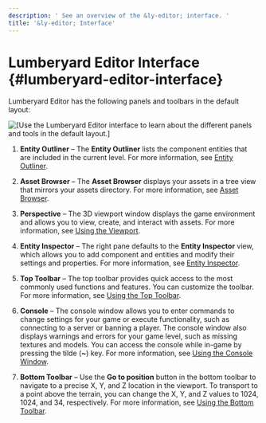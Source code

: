 ```yaml
---
description: ' See an overview of the &ly-editor; interface. '
title: '&ly-editor; Interface'
---
```

# Lumberyard Editor Interface {#lumberyard-editor-interface}

Lumberyard Editor has the following panels and toolbars in the default layout:

![\[Use the Lumberyard Editor interface to learn about the different panels and tools in the default layout.\]](/images/userguide/lumberyard-editor-overall.png)

1. **Entity Outliner** – The **Entity Outliner** lists the component entities that are included in the current level\. For more information, see [Entity Outliner](/docs/userguide/components/entity-outliner.md)\.

1. **Asset Browser** – The **Asset Browser** displays your assets in a tree view that mirrors your assets directory\. For more information, see [Asset Browser](/docs/userguide/asset-browser-intro.md)\.

1. **Perspective** – The 3D viewport window displays the game environment and allows you to view, create, and interact with assets\. For more information, see [Using the Viewport](/docs/userguide/editor/viewport.md)\.

1. **Entity Inspector** – The right pane defaults to the **Entity Inspector** view, which allows you to add component and entities and modify their settings and properties\. For more information, see [Entity Inspector](/docs/userguide/components/entity-inspector.md)\.

1. **Top Toolbar** – The top toolbar provides quick access to the most commonly used functions and features\. You can customize the toolbar\. For more information, see [Using the Top Toolbar](/docs/userguide/editor/toolbars.md)\.

1. **Console** – The console window allows you to enter commands to change settings for your game or execute functionality, such as connecting to a server or banning a player\. The console window also displays warnings and errors for your game level, such as missing textures and models\. You can access the console while in\-game by pressing the tilde \(**\~**\) key\. For more information, see [Using the Console Window](/docs/userguide/console-intro.md)\.

1. **Bottom Toolbar** – Use the **Go to position** button in the bottom toolbar to navigate to a precise X, Y, and Z location in the viewport\. To transport to a point above the terrain, you can change the X, Y, and Z values to 1024, 1024, and 34, respectively\. For more information, see [Using the Bottom Toolbar](/docs/userguide/editor/toolbar-bottom.md)\.